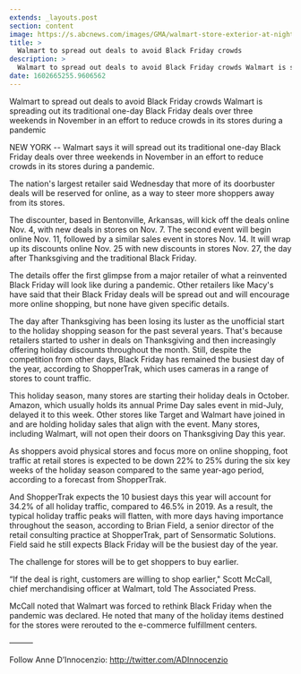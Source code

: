 ```yaml
--- 
extends: _layouts.post 
section: content 
image: https://s.abcnews.com/images/GMA/walmart-store-exterior-at-night_1602532238851_hpMain_16x9_992.jpg 
title: > 
  Walmart to spread out deals to avoid Black Friday crowds 
description: > 
  Walmart to spread out deals to avoid Black Friday crowds Walmart is spreading out its traditional one-day Black Friday deals over three weekends in November in an effort to reduce crowds in its stores during a pandemicNEW YORK -- Walmart says it will spread out its traditional one-day Black Friday deals over three weekends in November in an effort to reduce crowds in its stores during a pandemic.The discounter, based in Bentonville, Arkansas, will kick off the deals online Nov. 4, with new deals in stores on Nov. 7.The second event will begin online Nov. 11, followed by a similar sales event in stores Nov. 14.It will wrap up its discounts online Nov. 25 with new discounts in stores Nov. 27, the day after Thanksgiving and the traditional Black Friday.This holiday season, many stores are starting their holiday deals in October. 
date: 1602665255.9606562 
--- 
```

Walmart to spread out deals to avoid Black Friday crowds Walmart is spreading out its traditional one-day Black Friday deals over three weekends in November in an effort to reduce crowds in its stores during a pandemic

NEW YORK -- Walmart says it will spread out its traditional one-day Black Friday deals over three weekends in November in an effort to reduce crowds in its stores during a pandemic.

The nation's largest retailer said Wednesday that more of its doorbuster deals will be reserved for online, as a way to steer more shoppers away from its stores.

The discounter, based in Bentonville, Arkansas, will kick off the deals online Nov. 4, with new deals in stores on Nov. 7. The second event will begin online Nov. 11, followed by a similar sales event in stores Nov. 14. It will wrap up its discounts online Nov. 25 with new discounts in stores Nov. 27, the day after Thanksgiving and the traditional Black Friday.

The details offer the first glimpse from a major retailer of what a reinvented Black Friday will look like during a pandemic. Other retailers like Macy's have said that their Black Friday deals will be spread out and will encourage more online shopping, but none have given specific details.

The day after Thanksgiving has been losing its luster as the unofficial start to the holiday shopping season for the past several years. That's because retailers started to usher in deals on Thanksgiving and then increasingly offering holiday discounts throughout the month. Still, despite the competition from other days, Black Friday has remained the busiest day of the year, according to ShopperTrak, which uses cameras in a range of stores to count traffic.

This holiday season, many stores are starting their holiday deals in October. Amazon, which usually holds its annual Prime Day sales event in mid-July, delayed it to this week. Other stores like Target and Walmart have joined in and are holding holiday sales that align with the event. Many stores, including Walmart, will not open their doors on Thanksgiving Day this year.

As shoppers avoid physical stores and focus more on online shopping, foot traffic at retail stores is expected to be down 22% to 25% during the six key weeks of the holiday season compared to the same year-ago period, according to a forecast from ShopperTrak.

And ShopperTrak expects the 10 busiest days this year will account for 34.2% of all holiday traffic, compared to 46.5% in 2019. As a result, the typical holiday traffic peaks will flatten, with more days having importance throughout the season, according to Brian Field, a senior director of the retail consulting practice at ShopperTrak, part of Sensormatic Solutions. Field said he still expects Black Friday will be the busiest day of the year.

The challenge for stores will be to get shoppers to buy earlier.

“If the deal is right, customers are willing to shop earlier," Scott McCall, chief merchandising officer at Walmart, told The Associated Press.

McCall noted that Walmart was forced to rethink Black Friday when the pandemic was declared. He noted that many of the holiday items destined for the stores were rerouted to the e-commerce fulfillment centers.

———

Follow Anne D’Innocenzio: http://twitter.com/ADInnocenzio